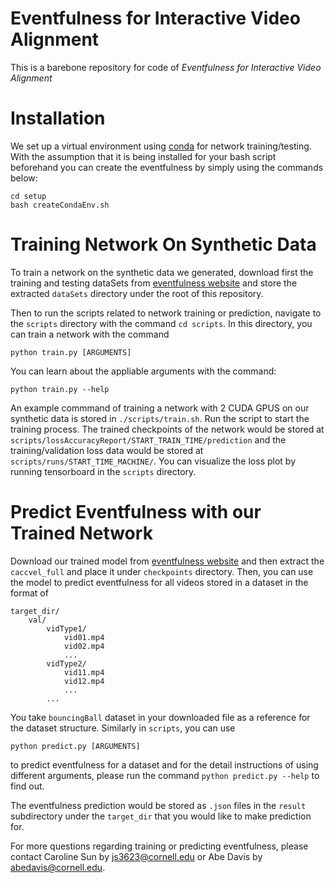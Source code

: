 # Eventfulness for Interactive Video Alignment
This is a barebone repository for code of *Eventfulness for Interactive Video Alignment*

# Installation 
We set up a virtual environment using [conda](https://docs.anaconda.com/free/anaconda/install/index.html) for network training/testing. With the assumption that it is being installed for your bash script beforehand you can create the eventfulness by simply using the commands below:
```
cd setup
bash createCondaEnv.sh
```

# Training Network On Synthetic Data
To train a network on the synthetic data we generated, download first the training and testing dataSets from [eventfulness website](https://www.cs.cornell.edu/abe/projects/eventfulness/) and store the extracted `dataSets` directory under the root of this repository.

Then to run the scripts related to network training or prediction, navigate to the `scripts` directory with the command
`cd scripts`. In this directory, you can train a network with the command
```
python train.py [ARGUMENTS]
```
You can learn about the appliable arguments with the command:

```
python train.py --help
```
An example commmand of training a network with 2 CUDA GPUS on our synthetic data is stored in `./scripts/train.sh`. Run the script to start the training process. The trained checkpoints of the network would be stored at `scripts/lossAccuracyReport/START_TRAIN_TIME/prediction` and the training/validation loss data would be stored at `scripts/runs/START_TIME_MACHINE/`. You can visualize the loss plot by running tensorboard in the `scripts` directory.

# Predict Eventfulness with our Trained Network

Download our trained model from  [eventfulness website](https://www.cs.cornell.edu/abe/projects/eventfulness/) and then extract the `caccvel_full` and place it under `checkpoints` directory. Then, you can use the model to predict eventfulness for all videos stored in a dataset in the format of 
```
target_dir/
    val/
        vidType1/
            vid01.mp4
            vid02.mp4
            ...
        vidType2/
            vid11.mp4
            vid12.mp4
            ...
        ...
```
You take `bouncingBall` dataset in your downloaded file as a reference for the dataset structure. Similarly in `scripts`, you can use 
```
python predict.py [ARGUMENTS]
```
to predict eventfulness for a dataset and for the detail instructions of using different arguments, please run the command `python predict.py --help` to find out. 

The eventfulness prediction would be stored as `.json` files in the `result` subdirectory under the `target_dir` that you would like to make prediction for.

For more questions regarding training or predicting eventfulness, please contact Caroline Sun by <js3623@cornell.edu> or Abe Davis by <abedavis@cornell.edu>.